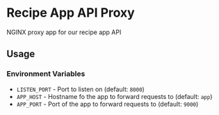 # Recipe App API Proxy

NGINX proxy app for our recipe app API

## Usage

### Environment Variables

 * `LISTEN_PORT` - Port to listen on (default: `8000`)
 * `APP_HOST` - Hostname fo the app to forward requests to (default: `app`)
 * `APP_PORT` - Port of the app to forward requests to (default: `9000`)